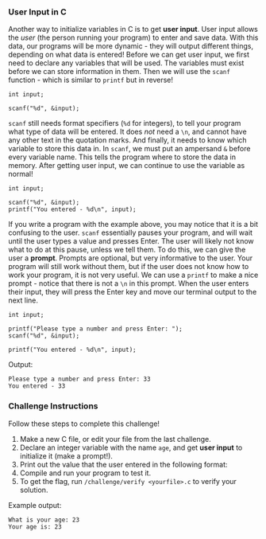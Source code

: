 ### User Input in C
Another way to initialize variables in C is to get __user input__. 
User input allows the _user_ (the person running your program) to enter and save data.
With this data, our programs will be more dynamic - they will output different things, depending on what data is entered!
Before we can get user input, we first need to declare any variables that will be used.
The variables must exist before we can store information in them. 
Then we will use the `scanf` function - which is similar to `printf` but in reverse!

```
int input;

scanf("%d", &input);
```

`scanf` still needs format specifiers (`%d` for integers), to tell your program what type of data will be entered. 
It does _not_ need a `\n`, and cannot have any other text in the quotation marks.
And finally, it needs to know which variable to store this data in. 
In `scanf`, we must put an ampersand `&` before every variable name. 
This tells the program where to store the data in memory.
After getting user input, we can continue to use the variable as normal!

```
int input;

scanf("%d", &input);
printf("You entered - %d\n", input);
```

If you write a program with the example above, you may notice that it is a bit confusing to the user. 
`scanf` essentially pauses your program, and will wait until the user types a value and presses Enter.
The user will likely not know what to do at this pause, unless we tell them.
To do this, we can give the user a __prompt__.
Prompts are optional, but very informative to the user. 
Your program will still work without them, but if the user does not know how to work your program, it is not very useful. 
We can use a `printf` to make a nice prompt - notice that there is not a `\n` in this prompt.
When the user enters their input, they will press the Enter key and move our terminal output to the next line. 

```
int input;

printf("Please type a number and press Enter: ");
scanf("%d", &input);

printf("You entered - %d\n", input);
```

Output:
```
Please type a number and press Enter: 33
You entered - 33
```

### Challenge Instructions
Follow these steps to complete this challenge!

1. Make a new C file, or edit your file from the last challenge.
2. Declare an integer variable with the name `age`, and get __user input__ to initialize it (make a prompt!).
3. Print out the value that the user entered in the following format:
4. Compile and run your program to test it.
5. To get the flag, run `/challenge/verify <yourfile>.c` to verify your solution.

Example output:
```
What is your age: 23 
Your age is: 23
```
